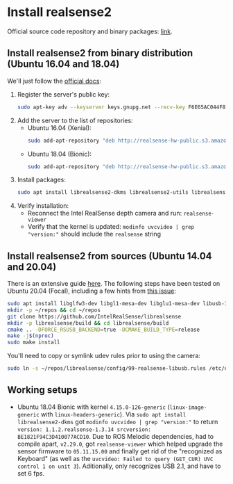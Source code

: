 # Install realsense2

Official source code repository and binary packages: [link](https://github.com/IntelRealSense/librealsense).

## Install realsense2 from binary distribution (Ubuntu 16.04 and 18.04)

We'll just follow the [official docs](https://github.com/IntelRealSense/librealsense/blob/master/doc/distribution_linux.md):

1. Register the server's public key:
   ```bash
   sudo apt-key adv --keyserver keys.gnupg.net --recv-key F6E65AC044F831AC80A06380C8B3A55A6F3EFCDE || sudo apt-key adv --keyserver hkp://keyserver.ubuntu.com:80 --recv-key F6E65AC044F831AC80A06380C8B3A55A6F3EFCDE
   ```
1. Add the server to the list of repositories:
   - Ubuntu 16.04 (Xenial):
     ```bash
     sudo add-apt-repository "deb http://realsense-hw-public.s3.amazonaws.com/Debian/apt-repo xenial main" -u
     ```
   - Ubuntu 18.04 (Bionic):
     ```bash
     sudo add-apt-repository "deb http://realsense-hw-public.s3.amazonaws.com/Debian/apt-repo bionic main" -u
     ```
1. Install packages:
   ```bash
   sudo apt install librealsense2-dkms librealsense2-utils librealsense2-dev
   ```
1. Verify installation:
   - Reconnect the Intel RealSense depth camera and run: `realsense-viewer`
   - Verify that the kernel is updated: `modinfo uvcvideo | grep "version:"` should include the `realsense` string

## Install realsense2 from sources (Ubuntu 14.04 and 20.04)

There is an extensive guide [here](https://github.com/IntelRealSense/librealsense/blob/master/doc/installation.md).
The following steps have been tested on Ubuntu 20.04 (Focal), including a few hints from [this issue](https://github.com/IntelRealSense/librealsense/issues/6436):

```bash
sudo apt install libglfw3-dev libgl1-mesa-dev libglu1-mesa-dev libusb-1.0-0-dev
mkdir -p ~/repos && cd ~/repos
git clone https://github.com/IntelRealSense/librealsense
mkdir -p librealsense/build && cd librealsense/build
cmake .. -DFORCE_RSUSB_BACKEND=true -DCMAKE_BUILD_TYPE=release
make -j$(nproc)
sudo make install
```

You'll need to copy or symlink udev rules prior to using the camera:

```bash
sudo ln -s ~/repos/librealsense/config/99-realsense-libusb.rules /etc/udev/rules.d/99-realsense-libusb.rules
```

## Working setups

- Ubuntu 18.04 Bionic with kernel `4.15.0-126-generic` (`linux-image-generic` with `linux-headers-generic`). Via `sudo apt install librealsense2-dkms` got `modinfo uvcvideo | grep "version:"` to return `version: 1.1.2.realsense-1.3.14 srcversion: BE1821F94C3D410077ACD10`. Due to ROS Melodic dependencies, had to compile apart, `v2.29.0`, got `realsense-viewer` which helped upgrade the sensor firmware to `05.11.15.00` and finally get rid of the "recognized as Keyboard" (as well as the `uvcvideo: Failed to query (GET_CUR) UVC control 1 on unit 3`). Aditionally, only recognizes USB 2.1, and have to set 6 fps.
